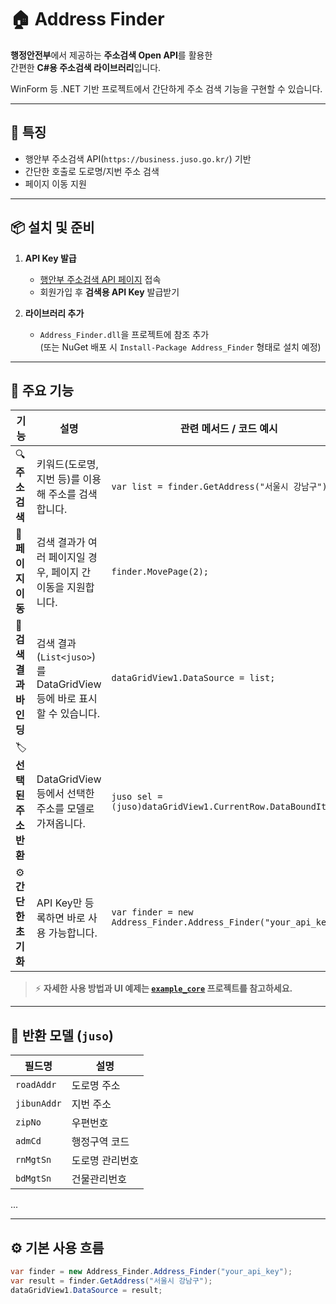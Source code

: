 # 🏠 Address Finder

**행정안전부**에서 제공하는 **주소검색 Open API**를 활용한  
간편한 **C#용 주소검색 라이브러리**입니다.

WinForm 등 .NET 기반 프로젝트에서 간단하게 주소 검색 기능을 구현할 수 있습니다.

---

## 🔧 특징

- 행안부 주소검색 API(`https://business.juso.go.kr/`) 기반
- 간단한 호출로 도로명/지번 주소 검색
- 페이지 이동 지원

---

## 📦 설치 및 준비

1. **API Key 발급**
   - [행안부 주소검색 API 페이지](https://business.juso.go.kr/addrlink/openApi/apiReqst.do) 접속  
   - 회원가입 후 **검색용 API Key** 발급받기

2. **라이브러리 추가**
   - `Address_Finder.dll`을 프로젝트에 참조 추가  
     (또는 NuGet 배포 시 `Install-Package Address_Finder` 형태로 설치 예정)

---


## 🔧 주요 기능

| 기능 | 설명 | 관련 메서드 / 코드 예시 |
|------|------|-------------------------|
| 🔍 **주소 검색** | 키워드(도로명, 지번 등)를 이용해 주소를 검색합니다. | `var list = finder.GetAddress("서울시 강남구");` |
| 📑 **페이지 이동** | 검색 결과가 여러 페이지일 경우, 페이지 간 이동을 지원합니다. | `finder.MovePage(2);` |
| 🧭 **검색 결과 바인딩** | 검색 결과(`List<juso>`)를 DataGridView 등에 바로 표시할 수 있습니다. | `dataGridView1.DataSource = list;` |
| 🏷️ **선택된 주소 반환** | DataGridView 등에서 선택한 주소를 모델로 가져옵니다. | `juso sel = (juso)dataGridView1.CurrentRow.DataBoundItem;` |
| ⚙️ **간단한 초기화** | API Key만 등록하면 바로 사용 가능합니다. | `var finder = new Address_Finder.Address_Finder("your_api_key");` |


> ⚡ **자세한 사용 방법과 UI 예제는 [`example_core`](./example_core) 프로젝트를 참고하세요.**

---

## 📄 반환 모델 (`juso`)

| 필드명 | 설명 |
|--------|------|
| `roadAddr` | 도로명 주소 |
| `jibunAddr` | 지번 주소 |
| `zipNo` | 우편번호 |
| `admCd` | 행정구역 코드 |
| `rnMgtSn` | 도로명 관리번호 |
| `bdMgtSn` | 건물관리번호 |
...

---

## ⚙️ 기본 사용 흐름

```csharp
var finder = new Address_Finder.Address_Finder("your_api_key");
var result = finder.GetAddress("서울시 강남구");
dataGridView1.DataSource = result;
